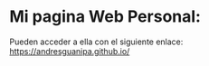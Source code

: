 # Mi pagina Web Personal:

Pueden acceder a ella con el siguiente enlace: https://andresguanipa.github.io/